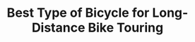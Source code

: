 ---
layout: post
category: learn
title: Best Type of Bicycle for Long-Distance Bike Touring
description: A mountain bike for touring? Perhaps a top-shelf touring bike? Touring with a carbon road bike? Maybe a recumbent bicycle is the best? A hybrid bike? Yes, anything will do, but...
h1_title: Best Type of Bicycle for Long-Distance Bike Touring
short_text: A mountain bike for touring? Perhaps a top-shelf touring bike? Touring with a carbon road bike? Maybe a recumbent bicycle is the best? A hybrid bike? Yes, anything will do, but...
img: "/images/learn/bicycle-for-touring/1652517052_image.jpg"
#img_caption: 
isTopLevel: false
isSingleLevel: false
isArticle: true
datePublished: 2019-05-18 11:00:00 +0300
dateModified: 2022-07-25 11:00:00 +0300
#permalink: 
---